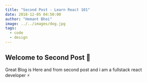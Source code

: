 ```yaml
---
title: "Second Post - Learn React 101"
date: 2018-12-05 04:50:00
author: "Hemant Bhoi"
image: ../../images/dog.jpg
tags:
  - code
  - design
---
```


## Welcome to Second Post :rocket:

Great Blog is Here and from second post and i am a fullstack react developer :zap:
